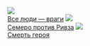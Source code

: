 ![](/books/prose_classic/Ричард%20Олдингтон/Все%20люди%20—%20враги.jpg)  
[Все люди — враги](/books/prose_classic/Ричард%20Олдингтон/Все%20люди%20—%20враги)
![](/books/prose_classic/Ричард%20Олдингтон/Семеро%20против%20Ривза.jpg)  
[Семеро против Ривза](/books/prose_classic/Ричард%20Олдингтон/Семеро%20против%20Ривза)
![](/books/prose_classic/Ричард%20Олдингтон/Смерть%20героя.jpg)  
[Смерть героя](/books/prose_classic/Ричард%20Олдингтон/Смерть%20героя)